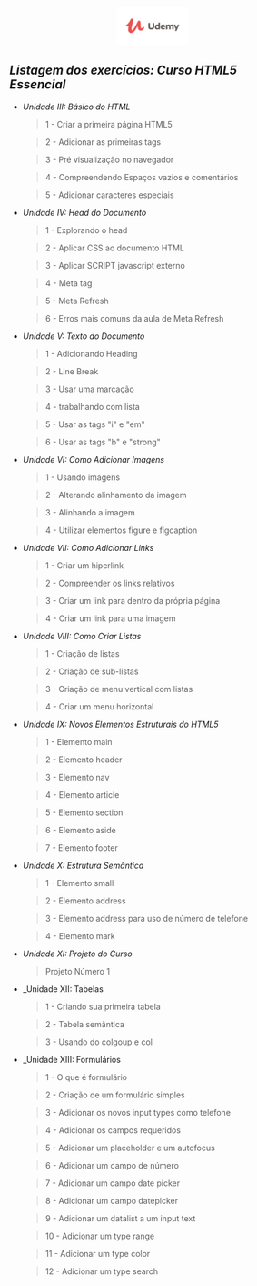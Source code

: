 <p align="center">
<a href="https://www.udemy.com/">
<img src="https://github.com/WhoisBsa/Curso-Web-Developer/blob/master/exercicios%20limpos%20-%20HTML/unidade11-projeto/imagens/default-meta-image.png" width="25%">
</a>
</p>

## _Listagem dos exercícios: Curso HTML5 Essencial_

- _Unidade III: Básico do HTML_
    > 1 - Criar a primeira página HTML5

    > 2 - Adicionar as primeiras tags

    > 3 - Pré visualização no navegador

    > 4 - Compreendendo Espaços vazios e comentários

    > 5 - Adicionar caracteres especiais

- _Unidade IV: Head do Documento_
     > 1 - Explorando o head

     > 2 - Aplicar CSS ao documento HTML

     > 3 - Aplicar SCRIPT javascript externo

     > 4 - Meta tag

     > 5 - Meta Refresh

     > 6 - Erros mais comuns da aula de Meta Refresh

- _Unidade V: Texto do Documento_
     > 1 - Adicionando Heading

     > 2 - Line Break

     > 3 - Usar uma marcação

     > 4 - trabalhando com lista

     > 5 - Usar as tags "i" e "em"

     > 6 - Usar as tags "b" e "strong"

- _Unidade VI: Como Adicionar Imagens_
     > 1 - Usando imagens

     > 2 - Alterando alinhamento da imagem

     > 3 - Alinhando a imagem

     > 4 - Utilizar elementos figure e figcaption

- _Unidade VII: Como Adicionar Links_
     > 1 - Criar um hiperlink

     > 2 - Compreender os links relativos

     > 3 - Criar um link para dentro da própria página

     > 4 - Criar um link para uma imagem

- _Unidade VIII: Como Criar Listas_
     > 1 - Criação de listas

     > 2 - Criação de sub-listas

     > 3 - Criação de menu vertical com listas

     > 4 - Criar um menu horizontal

- _Unidade IX: Novos Elementos Estruturais do HTML5_
     > 1 - Elemento main

     > 2 - Elemento header

     > 3 - Elemento nav

     > 4 - Elemento article

     > 5 - Elemento section

     > 6 - Elemento aside

     > 7 - Elemento footer

- _Unidade X: Estrutura Semântica_
     > 1 - Elemento small

     > 2 - Elemento address

     > 3 - Elemento address para uso de número de telefone

     > 4 - Elemento mark

- _Unidade XI: Projeto do Curso_
     > Projeto Número 1

- _Unidade XII: Tabelas
     > 1 - Criando sua primeira tabela

     > 2 - Tabela semântica

     > 3 - Usando do colgoup e col

- _Unidade XIII: Formulários
     > 1 - O que é formulário

     > 2 - Criação de um formulário simples

     > 3 - Adicionar os novos input types como telefone

     > 4 - Adicionar os campos requeridos

     > 5 - Adicionar um placeholder e um autofocus

     > 6 - Adicionar um campo de número

     > 7 - Adicionar um campo date picker

     > 8 - Adicionar um campo datepicker

     > 9 - Adicionar um datalist a um input text

     > 10 - Adicionar um type range

     > 11 - Adicionar um type color

     > 12 - Adicionar um type search     

